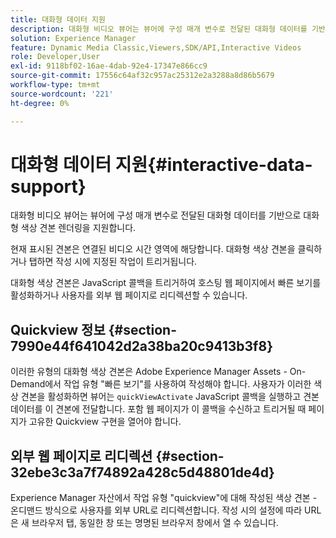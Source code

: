 ```yaml
---
title: 대화형 데이터 지원
description: 대화형 비디오 뷰어는 뷰어에 구성 매개 변수로 전달된 대화형 데이터를 기반으로 대화형 색상 견본 렌더링을 지원합니다.
solution: Experience Manager
feature: Dynamic Media Classic,Viewers,SDK/API,Interactive Videos
role: Developer,User
exl-id: 9118bf02-16ae-4dab-92e4-17347e866cc9
source-git-commit: 17556c64af32c957ac25312e2a3288a8d86b5679
workflow-type: tm+mt
source-wordcount: '221'
ht-degree: 0%

---
```


# 대화형 데이터 지원{#interactive-data-support}

대화형 비디오 뷰어는 뷰어에 구성 매개 변수로 전달된 대화형 데이터를 기반으로 대화형 색상 견본 렌더링을 지원합니다.

현재 표시된 견본은 연결된 비디오 시간 영역에 해당합니다. 대화형 색상 견본을 클릭하거나 탭하면 작성 시에 지정된 작업이 트리거됩니다.

대화형 색상 견본은 JavaScript 콜백을 트리거하여 호스팅 웹 페이지에서 빠른 보기를 활성화하거나 사용자를 외부 웹 페이지로 리디렉션할 수 있습니다.

## Quickview 정보 {#section-7990e44f641042d2a38ba20c9413b3f8}

이러한 유형의 대화형 색상 견본은 Adobe Experience Manager Assets - On-Demand에서 작업 유형 &quot;빠른 보기&quot;를 사용하여 작성해야 합니다. 사용자가 이러한 색상 견본을 활성화하면 뷰어는 `quickViewActivate` JavaScript 콜백을 실행하고 견본 데이터를 이 견본에 전달합니다. 포함 웹 페이지가 이 콜백을 수신하고 트리거될 때 페이지가 고유한 Quickview 구현을 열어야 합니다.

## 외부 웹 페이지로 리디렉션 {#section-32ebe3c3a7f74892a428c5d48801de4d}

Experience Manager 자산에서 작업 유형 &quot;quickview&quot;에 대해 작성된 색상 견본 - 온디맨드 방식으로 사용자를 외부 URL로 리디렉션합니다. 작성 시의 설정에 따라 URL은 새 브라우저 탭, 동일한 창 또는 명명된 브라우저 창에서 열 수 있습니다.
